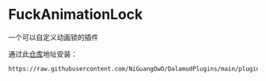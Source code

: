 # FuckAnimationLock

一个可以自定义动画锁的插件

通过此[仓库](https://github.com/NiGuangOwO/DalamudPlugins)地址安装：

```
https://raw.githubusercontent.com/NiGuangOwO/DalamudPlugins/main/pluginmaster.json
```
